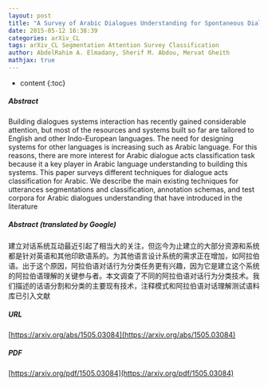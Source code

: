 ```yaml
---
layout: post
title: "A Survey of Arabic Dialogues Understanding for Spontaneous Dialogues and Instant Message"
date: 2015-05-12 16:38:39
categories: arXiv_CL
tags: arXiv_CL Segmentation Attention Survey Classification
author: AbdelRahim A. Elmadany, Sherif M. Abdou, Mervat Gheith
mathjax: true
---
```


* content
{:toc}

##### Abstract
Building dialogues systems interaction has recently gained considerable attention, but most of the resources and systems built so far are tailored to English and other Indo-European languages. The need for designing systems for other languages is increasing such as Arabic language. For this reasons, there are more interest for Arabic dialogue acts classification task because it a key player in Arabic language understanding to building this systems. This paper surveys different techniques for dialogue acts classification for Arabic. We describe the main existing techniques for utterances segmentations and classification, annotation schemas, and test corpora for Arabic dialogues understanding that have introduced in the literature

##### Abstract (translated by Google)
建立对话系统互动最近引起了相当大的关注，但迄今为止建立的大部分资源和系统都是针对英语和其他印欧语系的。为其他语言设计系统的需求正在增加，如阿拉伯语。出于这个原因，阿拉伯语对话行为分类任务更有兴趣，因为它是建立这个系统的阿拉伯语理解的关键参与者。本文调查了不同的阿拉伯语对话行为分类技术。我们描述的话语分割和分类的主要现有技术，注释模式和阿拉伯语对话理解测试语料库已引入文献

##### URL
[https://arxiv.org/abs/1505.03084](https://arxiv.org/abs/1505.03084)

##### PDF
[https://arxiv.org/pdf/1505.03084](https://arxiv.org/pdf/1505.03084)

